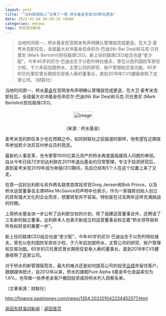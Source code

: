 ```yaml
---
layout: post
title: "“达利欧接班人”又换了一茬 桥水基金官宣CEO职位更迭"
date: 2022-01-04 04:50:19 +0800
categories: emnews
tags: 东财滚动新闻
---
```

> 当地时间周一，桥水基金在官网发布声明确认管理层完成更迭，在大卫·麦考米克卸任后，全球最大对冲基金任命尼尔·巴迪(Nir Bar Dea)和马克·贝托里尼 (Mark Bertolini)担任联席CEO。新上任的联席CEO组合也是“老少配”，今年40岁的尼尔·巴迪出生于以色列特拉维夫，曾在以色列国防军担任少校，于六年前加盟桥水，主管公司的研究、账户管理和交易功能。65岁的贝托里尼曾长期担任安泰人寿的董事长，直到2018年CVS健康收购了这家公司。（财联社）

<p>当地时间周一，桥水<span id="Info.3293"><a href="http://data.eastmoney.com/zlsj/" class="infokey">基金</a></span>在官网发布声明确认管理层完成更迭，在大卫·麦考米克卸任后，全球最大对冲基金任命尼尔·巴迪(Nir Bar Dea)和马克·贝托里尼 (Mark Bertolini)担任联席CEO。</p>
 <center><img src="https://dfscdn.dfcfw.com/download/D25731903068193463219_w1140h776.jpg" alt="image" style="border:#d1d1d1 1px solid;padding:3px;margin:5px 0;" /></center><p align="center" style="text-align:center;">(来源：桥水基金)</p><p>麦考米克的卸任多少也在预期之中，如同财联社之前报道的那样，他有望在近期宣布参加宾夕法尼亚州参议员的竞选。</p>
 <p>最新的人事变革，也令掌管1500亿美元资产的桥水再度面临接班人问题的审视。自从今年已经72岁的达利欧在2011年退出基金的日常管理，专注于投资研究后，直到麦考米克2019年成为单独CEO期间，先后已经有5个人在这个位置上来了又走。</p>
 <p>在周一这封达利欧与另外两名联席首席投资官Greg Jensen和Bob Prince，以及桥水运营董事会主席Mike McGavick的声明中也表示，作为一家强势创始人创立的具有强大文化的企业而言，想要转型并不容易，特别是在过去两年这样充满挑战的时期。</p>
 <p>上周桥水基金进一步公布了达利欧交权的计划，除了组建运营董事会外，还聘请了三名新的独立董事。达利欧本人也表示新成立的运营董事会标志着“桥水领导层和所有权转变的重要一步”。</p>
 <p>新上任的联席CEO组合也是“老少配”，今年40岁的尼尔·巴迪出生于以色列特拉维夫，曾在以色列国防军担任少校，于六年前加盟桥水，主管公司的研究、账户管理和交易功能。65岁的贝托里尼曾长期担任安泰人寿的董事长，直到2018年CVS健康收购了这家公司。</p>
 <p>对于桥水的新管理层而言，最大的难点还是如何提高公司的投资<span id="Info.3321"><a href="http://data.eastmoney.com/bbsj/" class="infokey">业绩</a></span>并留住客户。跟据媒体统计，自2012年以来，桥水的旗舰Pure Alpha II基金年化收益率仅为1.6%，也导致一些养老金客户撤回投资或将桥水列入观察名单。</p><p class="em_media">（文章来源：财联社）</p>

<http://finance.eastmoney.com/news/1354,202201042234452577.html>

[返回东财滚动新闻](//finews.withounder.com/emnews/)｜[返回首页](//finews.withounder.com/)